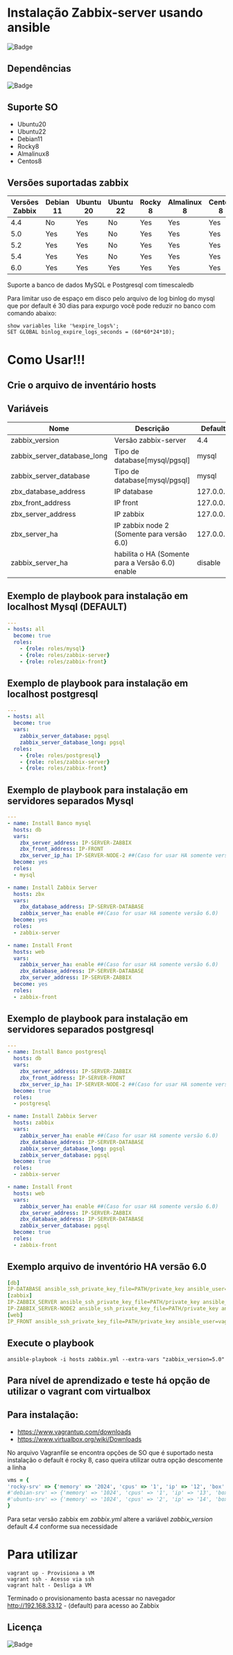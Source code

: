 # Instalação Zabbix-server usando ansible

![Badge](https://img.shields.io/badge/ansible-zabbix-red)

## Dependências
![Badge](https://img.shields.io/badge/ansible-2.9.10-blue)

## Suporte SO

- Ubuntu20
- Ubuntu22
- Debian11
- Rocky8
- Almalinux8
- Centos8

## Versões suportadas zabbix

| Versões Zabbix |  Debian 11 | Ubuntu 20 | Ubuntu 22 | Rocky 8 | Almalinux 8 | Centos 8 |
|   ----         |     ---    |    ---    |    ---    |   ---   |     ---     |    ---   |
|    4.4         |      No    |     Yes   |      No   |   Yes   |       Yes   |    Yes   |
|    5.0         |      Yes   |     Yes   |      No   |   Yes   |       Yes   |    Yes   |
|    5.2         |      Yes   |     Yes   |      No   |   Yes   |       Yes   |    Yes   |
|    5.4         |      Yes   |     Yes   |      No   |   Yes   |       Yes   |    Yes   |
|    6.0         |      Yes   |     Yes   |      Yes  |   Yes   |       Yes   |    Yes   |

Suporte a banco de dados MySQL e Postgresql com timescaledb

Para limitar uso de espaço em disco pelo arquivo de log binlog do mysql que por default é 30 dias para expurgo você pode reduzir no banco com comando abaixo:
```
show variables like '%expire_logs%';
SET GLOBAL binlog_expire_logs_seconds = (60*60*24*10);
```

# Como Usar!!!

## Crie o arquivo de inventário hosts 

## Variáveis
| Nome | Descrição | Default | 
|------|-----------|---------|
| zabbix_version | Versão zabbix-server | 4.4|
| zabbix_server_database_long | Tipo de database[mysql/pgsql] |  mysql
| zabbix_server_database | Tipo de database[mysql/pgsql] | mysql
| zbx_database_address | IP database | 127.0.0.1
| zbx_front_address | IP front | 127.0.0.1
| zbx_server_address | IP zabbix | 127.0.0.1
| zbx_server_ha | IP zabbix node 2 (Somente para versão 6.0) | 127.0.0.1
| zabbix_server_ha | habilita o HA (Somente para a Versão 6.0) enable|disable | disable

## Exemplo de playbook para instalação em localhost Mysql (DEFAULT)
```yaml
---
- hosts: all
  become: true
  roles:
    - {role: roles/mysql}
    - {role: roles/zabbix-server}
    - {role: roles/zabbix-front}
```
## Exemplo de playbook para instalação em localhost postgresql
```yaml
---
- hosts: all
  become: true
  vars:
    zabbix_server_database: pgsql
    zabbix_server_database_long: pgsql
  roles:
    - {role: roles/postgresql}
    - {role: roles/zabbix-server}
    - {role: roles/zabbix-front}

```  
## Exemplo de playbook para instalação em servidores separados Mysql
```yaml
---
- name: Install Banco mysql
  hosts: db
  vars:
    zbx_server_address: IP-SERVER-ZABBIX
    zbx_front_address: IP-FRONT
    zbx_server_ip_ha: IP-SERVER-NODE-2 ##(Caso for usar HA somente versão 6.0)
  become: yes
  roles:
  - mysql

- name: Install Zabbix Server
  hosts: zbx
  vars:
    zbx_database_address: IP-SERVER-DATABASE
    zabbix_server_ha: enable ##(Caso for usar HA somente versão 6.0)
  become: yes
  roles:
  - zabbix-server

- name: Install Front
  hosts: web
  vars:    
    zabbix_server_ha: enable ##(Caso for usar HA somente versão 6.0)
    zbx_database_address: IP-SERVER-DATABASE
    zbx_server_address: IP-SERVER-ZABBIX
  become: yes
  roles:
  - zabbix-front
```
## Exemplo de playbook para instalação em servidores separados postgresql
```yaml
---
- name: Install Banco postgresql
  hosts: db
  vars:
    zbx_server_address: IP-SERVER-ZABBIX
    zbx_front_address: IP-SERVER-FRONT
    zbx_server_ip_ha: IP-SERVER-NODE-2 ##(Caso for usar HA somente versão 6.0)
  become: true
  roles:
  - postgresql

- name: Install Zabbix Server
  hosts: zabbix
  vars:
    zabbix_server_ha: enable ##(Caso for usar HA somente versão 6.0)
    zbx_database_address: IP-SERVER-DATABASE
    zabbix_server_database_long: pgsql
    zabbix_server_database: pgsql
  become: true
  roles:
  - zabbix-server

- name: Install Front
  hosts: web
  vars:
    zabbix_server_ha: enable ##(Caso for usar HA somente versão 6.0)
    zbx_server_address: IP-SERVER-ZABBIX
    zbx_database_address: IP-SERVER-DATABASE
    zabbix_server_database: pgsql
  become: true
  roles:
  - zabbix-front
```
## Exemplo arquivo de inventório HA versão 6.0
```yaml
[db]
IP-DATABASE ansible_ssh_private_key_file=PATH/private_key ansible_user=vagrant
[zabbix]
IP-ZABBIX_SERVER ansible_ssh_private_key_file=PATH/private_key ansible_user=vagrant
IP-ZABBIX_SERVER-NODE2 ansible_ssh_private_key_file=PATH/private_key ansible_user=vagrant
[web]
IP_FRONT ansible_ssh_private_key_file=PATH/private_key ansible_user=vagrant
```

## Execute o playbook
```
ansible-playbook -i hosts zabbix.yml --extra-vars "zabbix_version=5.0"
```

## Para nível de aprendizado e teste há opção de utilizar o vagrant com virtualbox

## Para instalação: 
- https://www.vagrantup.com/downloads
- https://www.virtualbox.org/wiki/Downloads

No arquivo Vagranfile se encontra opções de SO que é suportado nesta instalação o default é rocky 8, caso queira utilizar outra opção descomente a linha

```ruby
vms = {
'rocky-srv' => {'memory' => '2024', 'cpus' => '1', 'ip' => '12', 'box' => 'rockylinux/8'},
#'debian-srv' => {'memory' => '1024', 'cpus' => '1', 'ip' => '13', 'box' => 'debian/buster64'},
#'ubuntu-srv' => {'memory' => '1024', 'cpus' => '2', 'ip' => '14', 'box' => 'ubuntu/focal64'},
}
```
Para setar versão zabbix em *zabbix.yml* altere a variável *zabbix_version* default *4.4* conforme sua necessidade

# Para utilizar
```
vagrant up - Provisiona a VM
vagrant ssh - Acesso via ssh
vagrant halt - Desliga a VM
```
Terminado o provisionamento basta acessar no navegador http://192.168.33.12 - (default) para acesso ao Zabbix

## Licença
![Badge](https://img.shields.io/badge/license-GPLv3-green)
